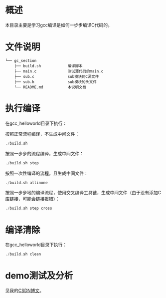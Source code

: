 # 概述

本目录主要是学习gcc编译是如何一步步编译C代码的。

# 文件说明

```shell
└── gc_section
    ├── build.sh 			编译脚本
    ├── main.c 				测试源代码的main.c
    ├── sub.c 				sub模块的C源文件
    ├── sub.h 				sub模块的头文件
    └── README.md 			本说明文档
```

# 执行编译

在gcc_helloworld目录下执行：

按照正常流程编译，不生成中间文件：
```c
./build.sh
```

按照一步步的流程编译，生成中间文件：
```c
./build.sh step
```

按照一次性编译的流程，且生成中间文件：
```c
./build.sh allinone
```

按照一步步地的编译流程，使用交叉编译工具链，生成中间文件（由于没有添加C库链接，可能会链接报错）：
```c
./build.sh step cross
```

# 编译清除

在gcc_helloworld目录下执行：

```c
./build.sh clean
```

# demo测试及分析
见我的[CSDN博文](http://yyds.recan-li.cn)。